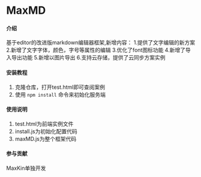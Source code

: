 # MaxMD

#### 介绍
基于editor的改进版markdown编辑器框架,新增内容：
1.提供了文字编辑的新方案
2.新增了文字字体，颜色，字号等属性的编辑
3.优化了font图标功能
4.新增了导入导出功能
5.新增以图片导出
6.支持云存储，提供了云同步方案实例

#### 安装教程

1.  克隆仓库，打开test.html即可查阅案例
2.  使用 `npm install` 命令来初始化服务端

#### 使用说明

1.  test.html为前端实例文件
2.  install.js为初始化配置代码
3.  maxMD.js为整个框架代码

#### 参与贡献

MaxKin单独开发
